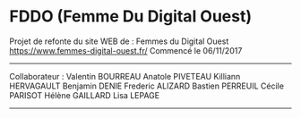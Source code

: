 # FDDO (Femme Du Digital Ouest)
Projet de refonte du site WEB de : Femmes du Digital Ouest
https://www.femmes-digital-ouest.fr/
Commencé le 06/11/2017
___________________________________________________________
Collaborateur :
Valentin  BOURREAU
Anatole   PIVETEAU
Killiann  HERVAGAULT
Benjamin  DENIE
Frederic  ALIZARD
Bastien   PERREUIL
Cécile    PARISOT
Hélène    GAILLARD
Lisa      LEPAGE
___________________________________________________________
